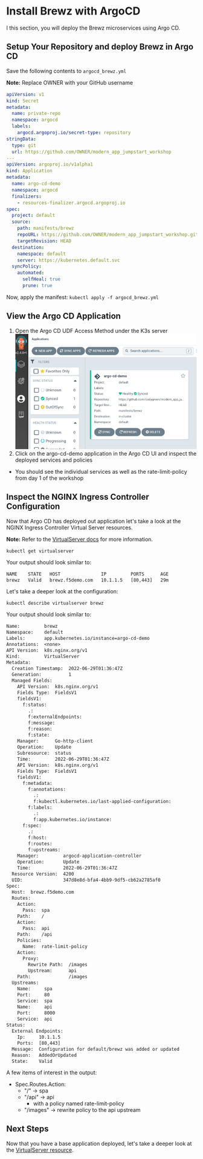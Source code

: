 # Install Brewz with ArgoCD

I this section, you will deploy the Brewz microservices using Argo CD.

## Setup Your Repository and deploy Brewz in Argo CD

Save the following contents to `argocd_brewz.yml`

**Note:** Replace OWNER with your GitHub username

```yaml
apiVersion: v1
kind: Secret
metadata:
  name: private-repo
  namespace: argocd
  labels:
    argocd.argoproj.io/secret-type: repository
stringData:
  type: git
  url: https://github.com/OWNER/modern_app_jumpstart_workshop
---
apiVersion: argoproj.io/v1alpha1
kind: Application
metadata:
  name: argo-cd-demo
  namespace: argocd
  finalizers:
    - resources-finalizer.argocd.argoproj.io
spec:
  project: default
  source:
    path: manifests/brewz
    repoURL: https://github.com/OWNER/modern_app_jumpstart_workshop.git
    targetRevision: HEAD
  destination:
    namespace: default
    server: https://kubernetes.default.svc
  syncPolicy:
    automated:
      selfHeal: true
      prune: true
```

Now, apply the manifest:
`kubectl apply -f argocd_brewz.yml`

## View the Argo CD Application

1. Open the Argo CD UDF Access Method under the K3s server
  ![Argo CD Sync](../assets/argo_sync.jpg)
1. Click on the argo-cd-demo application in the Argo CD UI and inspect the deployed services and policies

- You should see the individual services as well as the rate-limit-policy from day 1 of the workshop

## Inspect the NGINX Ingress Controller Configuration

Now that Argo CD has deployed out application let's take a look at the NGINX Ingress Controller Virtual Server resources.

**Note:** Refer to the [VirtualServer docs](https://docs.nginx.com/nginx-ingress-controller/configuration/virtualserver-and-virtualserverroute-resources/) for more information.

```shell
kubectl get virtualserver
```

Your output should look similar to:

```shell
NAME    STATE   HOST               IP         PORTS      AGE
brewz   Valid   brewz.f5demo.com   10.1.1.5   [80,443]   29m
```

Let's take a deeper look at the configuration:

```shell
kubectl describe virtualserver brewz
```

Your output should look similar to:

```shell
Name:         brewz
Namespace:    default
Labels:       app.kubernetes.io/instance=argo-cd-demo
Annotations:  <none>
API Version:  k8s.nginx.org/v1
Kind:         VirtualServer
Metadata:
  Creation Timestamp:  2022-06-29T01:36:47Z
  Generation:          1
  Managed Fields:
    API Version:  k8s.nginx.org/v1
    Fields Type:  FieldsV1
    fieldsV1:
      f:status:
        .:
        f:externalEndpoints:
        f:message:
        f:reason:
        f:state:
    Manager:      Go-http-client
    Operation:    Update
    Subresource:  status
    Time:         2022-06-29T01:36:47Z
    API Version:  k8s.nginx.org/v1
    Fields Type:  FieldsV1
    fieldsV1:
      f:metadata:
        f:annotations:
          .:
          f:kubectl.kubernetes.io/last-applied-configuration:
        f:labels:
          .:
          f:app.kubernetes.io/instance:
      f:spec:
        .:
        f:host:
        f:routes:
        f:upstreams:
    Manager:         argocd-application-controller
    Operation:       Update
    Time:            2022-06-29T01:36:47Z
  Resource Version:  4200
  UID:               347d8e8d-bfa4-4bb9-9df5-cb62a2785af0
Spec:
  Host:  brewz.f5demo.com
  Routes:
    Action:
      Pass:  spa
    Path:    /
    Action:
      Pass:  api
    Path:    /api
    Policies:
      Name:  rate-limit-policy
    Action:
      Proxy:
        Rewrite Path:  /images
        Upstream:      api
    Path:              /images
  Upstreams:
    Name:     spa
    Port:     80
    Service:  spa
    Name:     api
    Port:     8000
    Service:  api
Status:
  External Endpoints:
    Ip:     10.1.1.5
    Ports:  [80,443]
  Message:  Configuration for default/brewz was added or updated
  Reason:   AddedOrUpdated
  State:    Valid
```

A few items of interest in the output:

- Spec.Routes.Action:
  - "/" -> spa
  - "/api" -> api
    - with a policy named rate-limit-policy
  - "/images" -> rewrite policy to the api upstream

## Next Steps

Now that you have a base application deployed, let's take a deeper look at the [VirtualServer resource](virtualserver.md).
